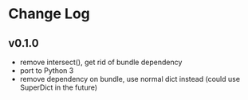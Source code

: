 # Change Log

## v0.1.0

- remove intersect(), get rid of bundle dependency
- port to Python 3
- remove dependency on bundle, use normal dict instead (could use SuperDict in the future)
